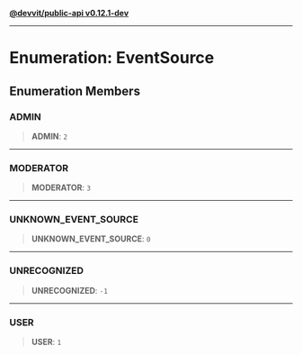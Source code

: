 [**@devvit/public-api v0.12.1-dev**](../README.md)

---

# Enumeration: EventSource

## Enumeration Members

<a id="admin"></a>

### ADMIN

> **ADMIN**: `2`

---

<a id="moderator"></a>

### MODERATOR

> **MODERATOR**: `3`

---

<a id="unknown_event_source"></a>

### UNKNOWN_EVENT_SOURCE

> **UNKNOWN_EVENT_SOURCE**: `0`

---

<a id="unrecognized"></a>

### UNRECOGNIZED

> **UNRECOGNIZED**: `-1`

---

<a id="user"></a>

### USER

> **USER**: `1`
